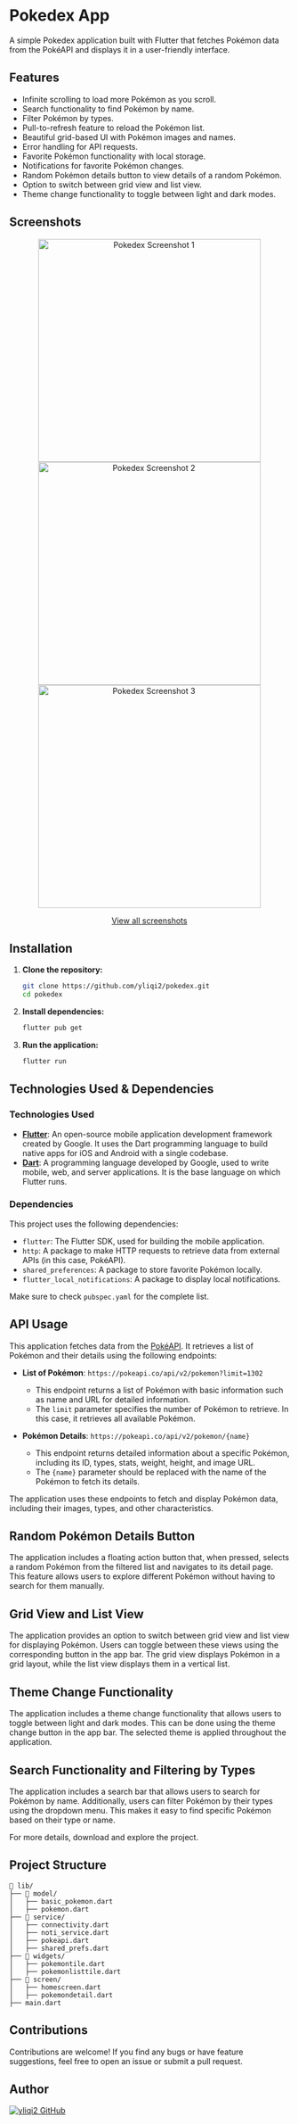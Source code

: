 # Pokedex App

A simple Pokedex application built with Flutter that fetches Pokémon data from the PokéAPI and displays it in a user-friendly interface.

## Features

- Infinite scrolling to load more Pokémon as you scroll.
- Search functionality to find Pokémon by name.
- Filter Pokémon by types.
- Pull-to-refresh feature to reload the Pokémon list.
- Beautiful grid-based UI with Pokémon images and names.
- Error handling for API requests.
- Favorite Pokémon functionality with local storage.
- Notifications for favorite Pokémon changes.
- Random Pokémon details button to view details of a random Pokémon.
- Option to switch between grid view and list view.
- Theme change functionality to toggle between light and dark modes.

## Screenshots

<p align="center">
  <img src="https://github.com/yliqi2/pokedex/blob/main/result/mainui.png" alt="Pokedex Screenshot 1" width="400" />
  <img src="https://github.com/yliqi2/pokedex/blob/main/result/details.png" alt="Pokedex Screenshot 2" width="400" />
  <img src="https://github.com/yliqi2/pokedex/blob/main/result/poisonbyid.png" alt="Pokedex Screenshot 3" width="400" />
</p>

<p align="center">
  <a href="https://github.com/yliqi2/pokedex/blob/main/result/">View all screenshots</a>
</p>

## Installation

1. **Clone the repository:**
   ```sh
   git clone https://github.com/yliqi2/pokedex.git
   cd pokedex
   ```

2. **Install dependencies:**
   ```sh
   flutter pub get
   ```

3. **Run the application:**
   ```sh
   flutter run
   ```

## Technologies Used & Dependencies

### Technologies Used

- **[Flutter](https://flutter.dev/)**: An open-source mobile application development framework created by Google. It uses the Dart programming language to build native apps for iOS and Android with a single codebase.
- **[Dart](https://dart.dev/)**: A programming language developed by Google, used to write mobile, web, and server applications. It is the base language on which Flutter runs.

### Dependencies

This project uses the following dependencies:

- `flutter`: The Flutter SDK, used for building the mobile application.
- `http`: A package to make HTTP requests to retrieve data from external APIs (in this case, PokéAPI).
- `shared_preferences`: A package to store favorite Pokémon locally.
- `flutter_local_notifications`: A package to display local notifications.

Make sure to check `pubspec.yaml` for the complete list.

## API Usage

This application fetches data from the [PokéAPI](https://pokeapi.co/). It retrieves a list of Pokémon and their details using the following endpoints:

- **List of Pokémon**: `https://pokeapi.co/api/v2/pokemon?limit=1302`
  - This endpoint returns a list of Pokémon with basic information such as name and URL for detailed information.
  - The `limit` parameter specifies the number of Pokémon to retrieve. In this case, it retrieves all available Pokémon.

- **Pokémon Details**: `https://pokeapi.co/api/v2/pokemon/{name}`
  - This endpoint returns detailed information about a specific Pokémon, including its ID, types, stats, weight, height, and image URL.
  - The `{name}` parameter should be replaced with the name of the Pokémon to fetch its details.

The application uses these endpoints to fetch and display Pokémon data, including their images, types, and other characteristics.

## Random Pokémon Details Button

The application includes a floating action button that, when pressed, selects a random Pokémon from the filtered list and navigates to its detail page. This feature allows users to explore different Pokémon without having to search for them manually.

## Grid View and List View

The application provides an option to switch between grid view and list view for displaying Pokémon. Users can toggle between these views using the corresponding button in the app bar. The grid view displays Pokémon in a grid layout, while the list view displays them in a vertical list.

## Theme Change Functionality

The application includes a theme change functionality that allows users to toggle between light and dark modes. This can be done using the theme change button in the app bar. The selected theme is applied throughout the application.

## Search Functionality and Filtering by Types

The application includes a search bar that allows users to search for Pokémon by name. Additionally, users can filter Pokémon by their types using the dropdown menu. This makes it easy to find specific Pokémon based on their type or name.

For more details, download and explore the project.

## Project Structure

```
📂 lib/
├── 📂 model/
│   ├── basic_pokemon.dart
│   ├── pokemon.dart
├── 📂 service/
│   ├── connectivity.dart
│   ├── noti_service.dart
│   ├── pokeapi.dart
│   ├── shared_prefs.dart
├── 📂 widgets/
│   ├── pokemontile.dart
│   ├── pokemonlisttile.dart
├── 📂 screen/
│   ├── homescreen.dart
│   ├── pokemondetail.dart
├── main.dart
```

## Contributions

Contributions are welcome! If you find any bugs or have feature suggestions, feel free to open an issue or submit a pull request.

## Author

[![yliqi2 GitHub](https://img.shields.io/badge/Visit%20yliqi2%20on%20GitHub-000000?style=for-the-badge&logo=github&logoColor=white)](https://github.com/yliqi2)



